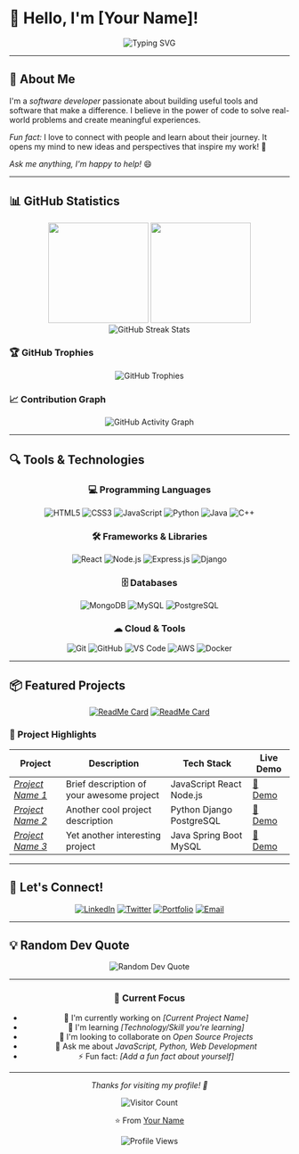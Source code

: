 # 👋 Hello, I'm [Your Name]!

<div align="center">
  <img src="https://readme-typing-svg.herokuapp.com?font=Fira+Code&size=28&duration=4000&pause=1000&color=58A6FF&center=true&vCenter=true&width=600&lines=Software+Developer+%F0%9F%92%BB;Building+Useful+Tools+%F0%9F%9B%A0%EF%B8%8F;Always+Learning+%F0%9F%93%9A;Open+to+Collaborate+%F0%9F%A4%9D" alt="Typing SVG" />
</div>

---

## 🚀 About Me

I'm a *software developer* passionate about building useful tools and software that make a difference. I believe in the power of code to solve real-world problems and create meaningful experiences.

*Fun fact:* I love to connect with people and learn about their journey. It opens my mind to new ideas and perspectives that inspire my work! 🌟

*Ask me anything, I'm happy to help!* 😄

---

## 📊 GitHub Statistics

<div align="center">
  <img height="180em" src="https://github-readme-stats.vercel.app/api?username=YOUR_USERNAME&show_icons=true&theme=tokyonight&include_all_commits=true&count_private=true&hide_border=true&bg_color=0D1117"/>
  <img height="180em" src="https://github-readme-stats.vercel.app/api/top-langs/?username=YOUR_USERNAME&layout=donut&langs_count=8&theme=tokyonight&hide_border=true&bg_color=0D1117"/>
</div>

<div align="center">
  <img src="https://github-readme-streak-stats.herokuapp.com/?user=YOUR_USERNAME&theme=tokyonight&hide_border=true&background=0D1117" alt="GitHub Streak Stats"/>
</div>

### 🏆 GitHub Trophies
<div align="center">
  <img src="https://github-profile-trophy.vercel.app/?username=YOUR_USERNAME&theme=tokyonight&no-frame=true&no-bg=true&margin-w=4&row=1" alt="GitHub Trophies"/>
</div>

### 📈 Contribution Graph
<div align="center">
  <img src="https://github-readme-activity-graph.vercel.app/graph?username=YOUR_USERNAME&theme=tokyo-night&bg_color=0D1117&color=58A6FF&line=58A6FF&point=FFFFFF&area=true&hide_border=true" alt="GitHub Activity Graph"/>
</div>

---

## 🔍 Tools & Technologies

<div align="center">

### 💻 Programming Languages
![HTML5](https://img.shields.io/badge/HTML5-E34F26?style=for-the-badge&logo=html5&logoColor=white)
![CSS3](https://img.shields.io/badge/CSS3-1572B6?style=for-the-badge&logo=css3&logoColor=white)
![JavaScript](https://img.shields.io/badge/JavaScript-F7DF1E?style=for-the-badge&logo=javascript&logoColor=black)
![Python](https://img.shields.io/badge/Python-3776AB?style=for-the-badge&logo=python&logoColor=white)
![Java](https://img.shields.io/badge/Java-ED8B00?style=for-the-badge&logo=openjdk&logoColor=white)
![C++](https://img.shields.io/badge/C++-00599C?style=for-the-badge&logo=c%2B%2B&logoColor=white)

### 🛠 Frameworks & Libraries
![React](https://img.shields.io/badge/React-20232A?style=for-the-badge&logo=react&logoColor=61DAFB)
![Node.js](https://img.shields.io/badge/Node.js-43853D?style=for-the-badge&logo=node.js&logoColor=white)
![Express.js](https://img.shields.io/badge/Express.js-404D59?style=for-the-badge)
![Django](https://img.shields.io/badge/Django-092E20?style=for-the-badge&logo=django&logoColor=white)

### 🗄 Databases
![MongoDB](https://img.shields.io/badge/MongoDB-4EA94B?style=for-the-badge&logo=mongodb&logoColor=white)
![MySQL](https://img.shields.io/badge/MySQL-005C84?style=for-the-badge&logo=mysql&logoColor=white)
![PostgreSQL](https://img.shields.io/badge/PostgreSQL-316192?style=for-the-badge&logo=postgresql&logoColor=white)

### ☁ Cloud & Tools
![Git](https://img.shields.io/badge/Git-F05032?style=for-the-badge&logo=git&logoColor=white)
![GitHub](https://img.shields.io/badge/GitHub-100000?style=for-the-badge&logo=github&logoColor=white)
![VS Code](https://img.shields.io/badge/VS_Code-0078d4?style=for-the-badge&logo=visual%20studio%20code&logoColor=white)
![AWS](https://img.shields.io/badge/AWS-FF9900?style=for-the-badge&logo=amazon-aws&logoColor=white)
![Docker](https://img.shields.io/badge/Docker-2496ED?style=for-the-badge&logo=docker&logoColor=white)

</div>

---

## 📦 Featured Projects

<div align="center">

[![ReadMe Card](https://github-readme-stats.vercel.app/api/pin/?username=YOUR_USERNAME&repo=PROJECT_1&theme=tokyonight&hide_border=true&bg_color=0D1117)](https://github.com/YOUR_USERNAME/PROJECT_1)
[![ReadMe Card](https://github-readme-stats.vercel.app/api/pin/?username=YOUR_USERNAME&repo=PROJECT_2&theme=tokyonight&hide_border=true&bg_color=0D1117)](https://github.com/YOUR_USERNAME/PROJECT_2)

</div>

### 🌟 Project Highlights

| Project | Description | Tech Stack | Live Demo |
|---------|-------------|------------|-----------|
| *[Project Name 1](https://github.com/YOUR_USERNAME/PROJECT_1)* | Brief description of your awesome project | JavaScript React Node.js | [🔗 Demo](https://your-demo-link.com) |
| *[Project Name 2](https://github.com/YOUR_USERNAME/PROJECT_2)* | Another cool project description | Python Django PostgreSQL | [🔗 Demo](https://your-demo-link.com) |
| *[Project Name 3](https://github.com/YOUR_USERNAME/PROJECT_3)* | Yet another interesting project | Java Spring Boot MySQL | [🔗 Demo](https://your-demo-link.com) |

---

## 🤝 Let's Connect!

<div align="center">

[![LinkedIn](https://img.shields.io/badge/LinkedIn-0077B5?style=for-the-badge&logo=linkedin&logoColor=white)](https://linkedin.com/in/your-profile)
[![Twitter](https://img.shields.io/badge/Twitter-1DA1F2?style=for-the-badge&logo=twitter&logoColor=white)](https://twitter.com/your-handle)
[![Portfolio](https://img.shields.io/badge/Portfolio-FF5722?style=for-the-badge&logo=todoist&logoColor=white)](https://your-portfolio.com)
[![Email](https://img.shields.io/badge/Email-D14836?style=for-the-badge&logo=gmail&logoColor=white)](mailto:your-email@example.com)

</div>

---

## 💡 Random Dev Quote

<div align="center">
  <img src="https://quotes-github-readme.vercel.app/api?type=horizontal&theme=tokyonight" alt="Random Dev Quote"/>
</div>

---

<div align="center">

### 🎯 Current Focus
- 🔭 I'm currently working on *[Current Project Name]*
- 🌱 I'm learning *[Technology/Skill you're learning]*
- 👯 I'm looking to collaborate on *Open Source Projects*
- 💬 Ask me about *JavaScript, Python, Web Development*
- ⚡ Fun fact: *[Add a fun fact about yourself]*

</div>

---

<div align="center">

*Thanks for visiting my profile! 🙏*

![Visitor Count](https://profile-counter.glitch.me/YOUR_USERNAME/count.svg)

⭐ From [Your Name](https://github.com/YOUR_USERNAME)

</div>

<!-- GitHub Profile Views -->
<div align="center">
  <img src="https://komarev.com/ghpvc/?username=YOUR_USERNAME&color=58A6FF&style=flat-square&label=Profile+Views" alt="Profile Views"/>
</div>
